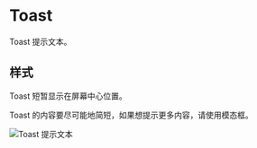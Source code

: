 # Toast

Toast 提示文本。

## 样式

<div class="imgblock">
  <div class="sm">
    <p>Toast 短暂显示在屏幕中心位置。</p>
    <p>Toast 的内容要尽可能地简短，如果想提示更多内容，请使用模态框。</p>
  </div>
  <div class="sm">
    <img class="img" src="https://ws1.sinaimg.cn/large/006oPFLAly1frz802bx7lj30m803q3yh.jpg" alt="Toast 提示文本"/>
  </div>
</div>